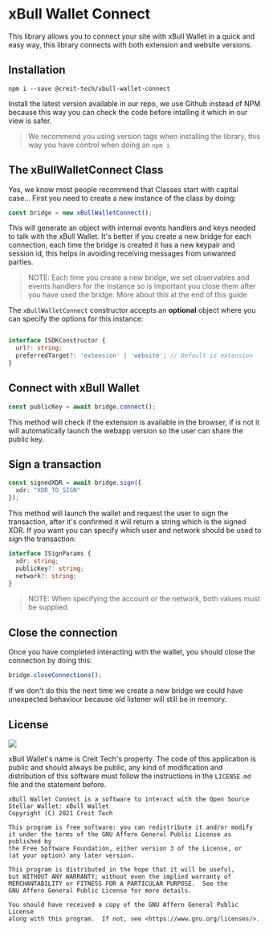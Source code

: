 # xBull Wallet Connect

This library allows you to connect your site with xBull Wallet in a quick and easy way, this library connects with both extension and website versions.

## Installation

```shell
npm i --save @creit-tech/xbull-wallet-connect
```

Install the latest version available in our repo, we use Github instead of NPM because this way you can check the code before intalling it which in our view is safer.

> We recommend you using version tags when installing the library, this way you have control when doing an `npm i`

## The xBullWalletConnect Class

Yes, we know most people recommend that Classes start with capital case... First you need to create a new instance of the class by doing:
```typescript
const bridge = new xBullWalletConnect();
```

This will generate an object with internal events handlers and keys needed to talk with the xBull Wallet. It's better if you create a new bridge for each connection, each time the bridge is created it has a new keypair and session id, this helps in avoiding receiving messages from unwanted parties.

> NOTE: Each time you create a new bridge, we set observables and events handlers for the instance so is important you close them after you have used the bridge. More about this at the end of this guide

The `xBullWalletConnect` constructor accepts an **optional** object where you can specify the options for this instance:
```typescript

interface ISDKConstructor {
  url?: string;
  preferredTarget?: 'extension' | 'website'; // Default is extension
}
``` 

## Connect with xBull Wallet
```typescript
const publicKey = await bridge.connect();
```

This method will check if the extension is available in the browser, if is not it will automatically launch the webapp version so the user can share the public key.

## Sign a transaction
```typescript
const signedXDR = await bridge.sign({
  xdr: "XDR_TO_SIGN"
});
```

This method will launch the wallet and request the user to sign the transaction, after it's confirmed it will return a string which is the signed XDR. If you want you can specify which user and network should be used to sign the transaction:
```typescript
interface ISignParams {
  xdr: string;
  publicKey?: string;
  network?: string;
}
```

> NOTE: When specifying the account or the network, both values must be supplied.

## Close the connection

Once you have completed interacting with the wallet, you should close the connection by doing this:
```typescript
bridge.closeConnections();
```

If we don't do this the next time we create a new bridge we could have unexpected behaviour because old listener will still be in memory.



## License
![](https://img.shields.io/badge/License-AGPLv3-lightgrey)

xBull Wallet's name is Creit Tech's property. The code of this application is public and should always be public, any kind of modification and distribution of this software must follow the instructions in the `LICENSE.md` file and the statement before.

    xBull Wallet Connect is a software to interact with the Open Source Stellar Wallet: xBull Wallet
    Copyright (C) 2021 Creit Tech

    This program is free software: you can redistribute it and/or modify
    it under the terms of the GNU Affero General Public License as published by
    the Free Software Foundation, either version 3 of the License, or
    (at your option) any later version.

    This program is distributed in the hope that it will be useful,
    but WITHOUT ANY WARRANTY; without even the implied warranty of
    MERCHANTABILITY or FITNESS FOR A PARTICULAR PURPOSE.  See the
    GNU Affero General Public License for more details.

    You should have received a copy of the GNU Affero General Public License
    along with this program.  If not, see <https://www.gnu.org/licenses/>.
